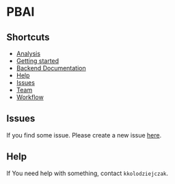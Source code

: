 # PBAI

## Shortcuts
- [Analysis](https://github.com/kkolodziejczak/PBAI/wiki/How-to-conduct-the-analysis)
- [Getting started](https://github.com/kkolodziejczak/PBAI/wiki/Getting-started)
- [Backend Documentation](https://github.com/kkolodziejczak/PBAI/tree/be/be)
- [Help](#Help)
- [Issues](#Issues)
- [Team](https://github.com/kkolodziejczak/PBAI/wiki/Team)
- [Workflow](https://github.com/kkolodziejczak/PBAI/wiki/Workflow)

## Issues
If you find some issue. Please create a new issue [here](https://github.com/kkolodziejczak/PBAI/issues).

## Help
If You need help with something, contact `kkolodziejczak`.
